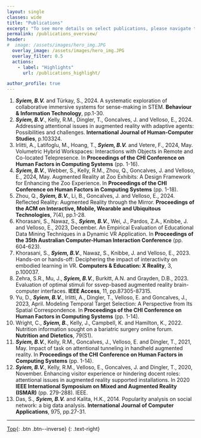 ```yaml
---
layout: single
classes: wide
title: "Publications"
excerpt: "To see more details on select publications, please navigate to the ***highlights*** via the button below"
permalink: /publications_overview/
header:
#  image: /assets/images/hero_img.JPG
  overlay_image: /assets/images/hero_img.JPG
  overlay_filter: 0.5
  actions:
    - label: "Highlights"
      url: /publications_highlight/

author_profile: true
---
```


1. ***Syiem, B.V.*** and Türkay, S., 2024. A systematic exploration of collaborative immersive systems for sense-making in STEM. **Behaviour & Information Technology**, pp.1-30.
2. ***Syiem, B.V***., Kelly, R.M., Dingler, T., Goncalves, J. and Velloso, E., 2024. Addressing attentional issues in augmented reality with adaptive agents: Possibilities and challenges. **International Journal of Human-Computer Studies**, p.103324.
3. Irlitti, A., Latifoglu, M., Hoang, T., ***Syiem, B.V.*** and Vetere, F., 2024, May. Volumetric Hybrid Workspaces: Interactions with Objects in Remote and Co-located Telepresence. In **Proceedings of the CHI Conference on Human Factors in Computing Systems** (pp. 1-16).
4. ***Syiem, B.V.***, Webber, S., Kelly, R.M., Zhou, Q., Goncalves, J. and Velloso, E., 2024, May. Augmented Reality at Zoo Exhibits: A Design Framework for Enhancing the Zoo Experience. In **Proceedings of the CHI Conference on Human Factors in Computing Systems** (pp. 1-18).
5. Zhou, Q., ***Syiem, B.V.***, Li, B., Goncalves, J. and Velloso, E., 2024. Reflected Reality: Augmented Reality through the Mirror. **Proceedings of the ACM on Interactive, Mobile, Wearable and Ubiquitous Technologies**, 7(4), pp.1-28.
6. Khorasani, S., Nawaz, S., ***Syiem, B.V.***, Wei, J., Pardos, Z.A., Knibbe, J. and Velloso, E., 2023, December. An Empirical Evaluation of Educational Data Mining Techniques in a Dynamic VR Application. In **Proceedings of the 35th Australian Computer-Human Interaction Conference** (pp. 604-623).
7. Khorasani, S., ***Syiem, B.V.***, Nawaz, S., Knibbe, J. and Velloso, E., 2023. Hands-on or hands-off: Deciphering the impact of interactivity on embodied learning in VR. **Computers & Education: X Reality**, 3, p.100037.
8. Zehra, S.R., Mu, J., ***Syiem, B.V.***, Burkitt, A.N. and Grayden, D.B., 2023. Evaluation of optimal stimuli for ssvep-based augmented reality brain-computer interfaces. **IEEE Access**, 11, pp.87305-87315.
9. Yu, D., ***Syiem, B.V.***, Irlitti, A., Dingler, T., Velloso, E. and Goncalves, J., 2023, April. Modeling Temporal Target Selection: A Perspective from Its Spatial Correspondence. In **Proceedings of the CHI Conference on Human Factors in Computing Systems** (pp. 1-14).
10. Wright, C., ***Syiem, B.***, Kelly, J., Campbell, K. and Hamilton, K., 2022. Nutrition information sought on a bariatric surgery online forum. **Nutrition and Dietetics**, 79(S1).
11. ***Syiem, B.V.***, Kelly, R.M., Goncalves, J., Velloso, E. and Dingler, T., 2021, May. Impact of task on attentional tunneling in handheld augmented reality. In **Proceedings of the CHI Conference on Human Factors in Computing Systems** (pp. 1-14).
12. ***Syiem, B.V.***, Kelly, R.M., Velloso, E., Goncalves, J. and Dingler, T., 2020, November. Enhancing visitor experience or hindering docent roles: attentional issues in augmented reality supported installations. In 2020 **IEEE International Symposium on Mixed and Augmented Reality (ISMAR)** (pp. 279-288). IEEE.
13. Das, S., ***Syiem, B.V.*** and Kalita, H.K., 2014. Popularity analysis on social network: a big data analysis. **International Journal of Computer Applications**, 975, pp.27-31.

---

[Top](#){: .btn .btn--inverse}
{: .text-right}
